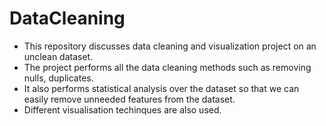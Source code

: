 # DataCleaning
- This repository discusses data cleaning and visualization project on an unclean dataset.
- The project performs all the data cleaning methods such as removing nulls, duplicates.
- It also performs statistical analysis over the dataset so that we can easily remove unneeded features from the dataset.
- Different visualisation techinques are also used.
